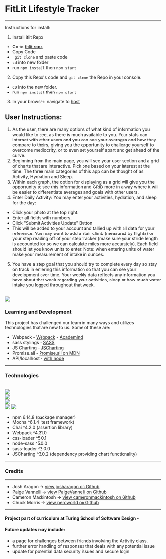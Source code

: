 # FitLit Lifestyle Tracker 
---
Instructions for install:
1. Install itlit Repo
 * Go to [fitlit repo](https://github.com/turingschool-examples/fitlit-api)
 * Copy Code 
 * ``` git clone``` and paste code
 * ```cd``` into new folder
 * run ```npm install``` then ```npm start```
2. Copy this Repo's code  and ```git clone``` the Repo in your console.
 * ```CD``` into the new folder.
 * run ```npm install``` then ```npm start```
3. In your browser: navigate to [host](http://localhost:8080/)  

## User Instructions:
1. As the user, there are many options of what kind of information you would like to see, as there is much available to you. Your stats can interact with other users and you can see your averages and how they compare to theirs, giving you the opportunity to challenge yourself to overcome mediocrity, or to even set yourself apart and get ahead of the curve.
2. Beginning from the main page, you will see your user section and a grid of charts that are interactive.  Pick one based on your interest at the time.  The three main categories of this app can be thought of as Activity, Hydration and Sleep.
3. Within each graph, the option for displaying as a grid will give you the opportunity to see this information and GRID more in a way where it will be easier to differentiate averages and goals with other users.
4. Enter Daily Activity: You may enter your activities, hydration, and sleep for the day:
 * Click your photo at the top right.
 * Enter all fields with numbers.
 * Click "Submit Activities Update" Button 
 * This will be added to your account and tallied up with all data for your reference.  You may want to add a stair climb  (measured by flights) or your step reading off of your step tracker (make sure your stride length is accounted for so we can calculate miles more accurately). Each field should let you know units to enter. Note: when entering units of water make your measurement of intake in ounces.
5. You have a step goal that you should try to complete every day so stay on track in entering this information so that you can see your development over time. Your weekly data reflects any information you have about that week regarding your activities, sleep or how much water intake you logged throughout that week.

![](.gif)
---
### Learning and Development
This project has challenged our team in many ways and utilizes technologies that are new to us.  Some of these are:
*  Webpack - [Webpack](https://webpack.js.org/) - [Academind](https://www.youtube.com/watch?v=HNRt0lODCQM)
*  sass stylings - [SASS](https://sass-lang.com/)
*  JS Charting - [JSCharting](https://jscharting.com/)
*  Promise.all - [Promise.all on MDN](https://developer.mozilla.org/en-US/docs/Web/JavaScript/Reference/Global_Objects/Promise/all)
* API/localhost - [with node](https://medium.com/chaya-thilakumara/how-to-create-a-local-api-server-rest-api-for-testing-945bbb2d31b7)

---
### Technologies
<br><img src="https://img.shields.io/badge/javascript%20-%23323330.svg?&style=for-the-badge&logo=javascript&logoColor=%23F7DF1E"/><br>
<img src="https://img.shields.io/badge/css%20-%231572B6.svg?&style=for-the-badge&logo=css3&logoColor=white"/><br>
<img src="https://img.shields.io/badge/sass%20-%231572B6.svg?&style=for-the-badge&logo=css3&logoColor=white"/><br>
<img src="https://img.shields.io/badge/html5%20-%23E34F26.svg?&style=for-the-badge&logo=html5&logoColor=white"/>
<img src="https://img.shields.io/badge/webpack%20-%23E34F26.svg?&style=for-the-badge&logo=html5&logoColor=white"/>

* npm 6.14.8 (package manager)
* Mocha ^6.1.4 (test framework)
* Chai ^4.2.0 (assertion library)
* Webpack ^4.31.0
* css-loader ^5.0.1
* node-sass ^5.0.0
* sass-loader ^2.0.0
* JSCharting ^3.0.2 (dependency providing chart functionality)



---
### Credits
---
* Josh Aragon -> [view josharagon on Github](github.com/josharagon)
* Paige Vannelli -> [view PaigeVannelli on Github](github.com/PaigeVannelli)
* Cameron Mackintosh -> [view cameronmackintosh on Github](github.com/cbmackintosh)
* Chuck Morris -> [view percworld on Github](github.com/percworld)
---
#### Project part of curriculum at Turing School of Software Design - 
#### Future updates may include:
* a page for challenges between friends involving the Activity class.  
* further error handling of responses that deals with any potential issue
* update for potential data security issues and secure login

